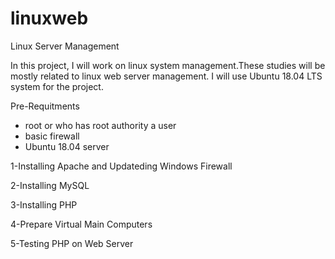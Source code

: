 # linuxweb

Linux Server Management

In this project, I will work on linux system management.These studies will be mostly related to linux web server management.
I will use Ubuntu 18.04 LTS system for the project.


Pre-Requitments

- root or who has root authority a user
- basic firewall
- Ubuntu 18.04 server



1-Installing Apache and Updateding Windows Firewall

2-Installing MySQL

3-Installing PHP

4-Prepare Virtual Main Computers

5-Testing PHP on Web Server